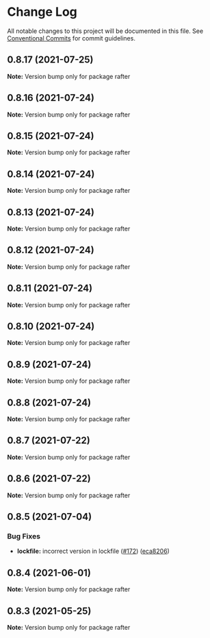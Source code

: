 # Change Log

All notable changes to this project will be documented in this file.
See [Conventional Commits](https://conventionalcommits.org) for commit guidelines.

## 0.8.17 (2021-07-25)

**Note:** Version bump only for package rafter





## 0.8.16 (2021-07-24)

**Note:** Version bump only for package rafter





## 0.8.15 (2021-07-24)

**Note:** Version bump only for package rafter





## 0.8.14 (2021-07-24)

**Note:** Version bump only for package rafter





## 0.8.13 (2021-07-24)

**Note:** Version bump only for package rafter





## 0.8.12 (2021-07-24)

**Note:** Version bump only for package rafter





## 0.8.11 (2021-07-24)

**Note:** Version bump only for package rafter





## 0.8.10 (2021-07-24)

**Note:** Version bump only for package rafter





## 0.8.9 (2021-07-24)

**Note:** Version bump only for package rafter





## 0.8.8 (2021-07-24)

**Note:** Version bump only for package rafter





## 0.8.7 (2021-07-22)

**Note:** Version bump only for package rafter





## 0.8.6 (2021-07-22)

**Note:** Version bump only for package rafter





## 0.8.5 (2021-07-04)


### Bug Fixes

* **lockfile:** incorrect version in lockfile ([#172](https://github.com/rafterjs/rafter/issues/172)) ([eca8206](https://github.com/rafterjs/rafter/commit/eca820680574c45714a5cf56560b5f41a1553fa1))





## 0.8.4 (2021-06-01)

**Note:** Version bump only for package rafter

## 0.8.3 (2021-05-25)

**Note:** Version bump only for package rafter

